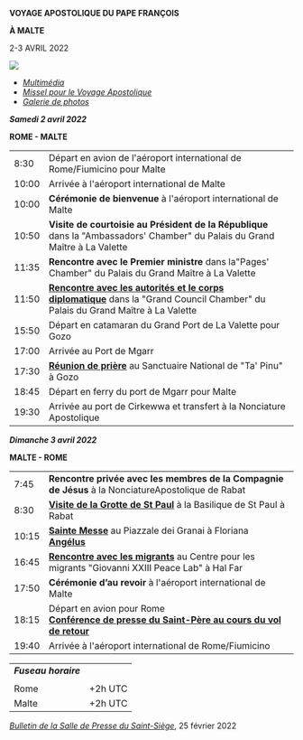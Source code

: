 **VOYAGE APOSTOLIQUE DU PAPE FRANÇOIS**

**À MALTE**

2-3 AVRIL 2022

![](/content/dam/francesco/images/travels/2022/malta-2022_mt.png)

- *[Multimédia](https://www.vatican.va/content/francesco/fr/events/event.dir.html/content/vaticanevents/fr/2022/4/2/viaggio-apostolico-malta.html)*
- *[Missel pour le Voyage Apostolique](https://www.vatican.va/news_services/liturgy/libretti/2022/20220402-03-messale_malta.pdf.)*
- *[Galerie de photos](https://www.vatican.va/content/photogallery/fr/eventi/malta2022.html)*

***Samedi 2 avril 2022***

**ROME - MALTE**

|     |     |
| --- | --- |
| 8:30 | Départ en avion de l'aéroport international de Rome/Fiumicino pour Malte |
| 10:00 | Arrivée à l'aéroport international de Malte |
| 10:00 | **Cérémonie de bienvenue** à l'aéroport international de Malte |
| 10:50 | **Visite de courtoisie au Président de la République** dans la "Ambassadors' Chamber" du Palais du Grand Maître à La Valette |
| 11:35 | **Rencontre avec le Premier ministre** dans la"Pages' Chamber" du Palais du Grand Maître à La Valette |
| 11:50 | **[Rencontre avec les autorités et le corps diplomatique](https://www.vatican.va/content/francesco/fr/events/event.dir.html/content/vaticanevents/fr/2022/4/2/malta-autorita-cd.html)** dans la "Grand Council Chamber" du Palais du Grand Maître à La Valette |
| 15:50 | Départ en catamaran du Grand Port de La Valette pour Gozo |
| 17:00 | Arrivée au Port de Mgarr |
| 17:30 | **[Réunion de prière](https://www.vatican.va/content/francesco/fr/events/event.dir.html/content/vaticanevents/fr/2022/4/2/malta-incontro-preghiera.html)** au Sanctuaire National de "Ta' Pinu" à Gozo |
| 18:45 | Départ en ferry du port de Mgarr pour Malte |
| 19:30 | Arrivée au port de Cirkewwa et transfert à la Nonciature Apostolique |

***Dimanche 3 avril 2022***

**MALTE - ROME**

|     |     |
| --- | --- |
| 7:45 | **Rencontre privée avec les membres de la Compagnie de Jésus** à la NonciatureApostolique de Rabat |
| 8:30 | **[Visite de la Grotte de St Paul](https://www.vatican.va/content/francesco/fr/events/event.dir.html/content/vaticanevents/fr/2022/4/3/malta-grotta-sanpaolo.html)** à la Basilique de St Paul à Rabat |
| 10:15 | **[Sainte Messe](https://www.vatican.va/content/francesco/fr/events/event.dir.html/content/vaticanevents/fr/2022/4/3/malta-santa-messa.html)** au Piazzale dei Granai à Floriana<br>**[Angélus](https://www.vatican.va/content/francesco/fr/events/event.dir.html/content/vaticanevents/fr/2022/4/3/malta-angelus.html)** |
| 16:45 | **[Rencontre avec les migrants](https://www.vatican.va/content/francesco/fr/events/event.dir.html/content/vaticanevents/fr/2022/4/3/malta-centro-migranti.html)** au Centre pour les migrants "Giovanni XXIII Peace Lab" à Hal Far |
| 17:50 | **Cérémonie d’au revoir** à l'aéroport international de Malte |
| 18:15 | Départ en avion pour Rome<br>**[Conférence de presse du Saint-Père au cours du vol de retour](https://www.vatican.va/content/francesco/fr/events/event.dir.html/content/vaticanevents/fr/2022/4/3/malta-volo-ritorno.html)** |
| 19:40 | Arrivée à l'aéroport international de Rome/Fiumicino |

|     |     |
| --- | --- |
| ***Fuseau horaire*** |
|  |  |
| Rome | +2h UTC |
| Malte | +2h UTC |

*[Bulletin de la Salle de Presse du Saint-Siège](https://press.vatican.va/content/salastampa/it/bollettino/pubblico/2022/02/25/0139/00293.html)*, 25 février 2022